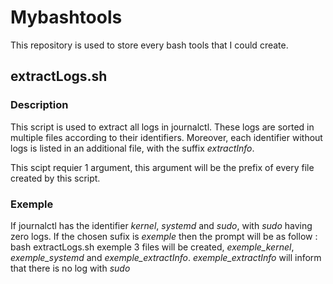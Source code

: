 # Mybashtools
This repository is used to store every bash tools that I could create.

## extractLogs\.sh
### Description
This script is used to extract all logs in journalctl. These logs are sorted in multiple files according to their identifiers. Moreover, each identifier without logs is listed in an additional file, with the suffix *extractInfo*.

This scipt requier 1 argument, this argument will be the prefix of every file created by this script.

### Exemple
If journalctl has the identifier *kernel*, *systemd* and *sudo*, with *sudo* having zero logs.
If the chosen sufix is *exemple* then the prompt will be as follow : bash extractLogs\.sh exemple
3 files will be created, *exemple_kernel*, *exemple_systemd* and *exemple_extractInfo*. 
*exemple_extractInfo* will inform that there is no log with *sudo*
